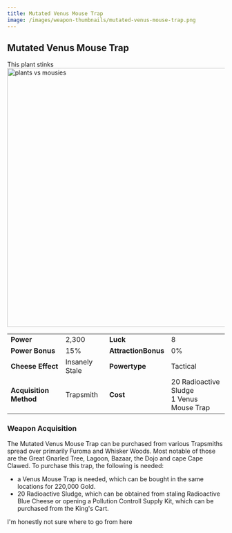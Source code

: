 ```yaml
---
title: Mutated Venus Mouse Trap
image: /images/weapon-thumbnails/mutated-venus-mouse-trap.png
---
```


## Mutated Venus Mouse Trap

This plant stinks
<img src="/assets/images/weapons/mvmt.png" alt="plants vs mousies" width="600">

|                        |                |                     |                                               |
| ---------------------- | -------------- | ------------------- | --------------------------------------------- |
| **Power**              | 2,300          | **Luck**            | 8                                             |
| **Power Bonus**        | 15%            | **AttractionBonus** | 0%                                            |
| **Cheese Effect**      | Insanely Stale | **Powertype**       | Tactical                                      |
| **Acquisition Method** | Trapsmith      | **Cost**            | 20 Radioactive Sludge <br> 1 Venus Mouse Trap |

### Weapon Acquisition

The Mutated Venus Mouse Trap can be purchased from various Trapsmiths spread over primarily Furoma and Whisker Woods. Most notable of those are the Great Gnarled Tree, Lagoon, Bazaar, the Dojo and cape Cape Clawed.
To purchase this trap, the following is needed:

- a Venus Mouse Trap is needed, which can be bought in the same locations for 220,000 Gold.
- 20 Radioactive Sludge, which can be obtained from staling Radioactive Blue Cheese or opening a Pollution Controll Supply Kit, which can be purchased from the King's Cart.

I'm honestly not sure where to go from here
